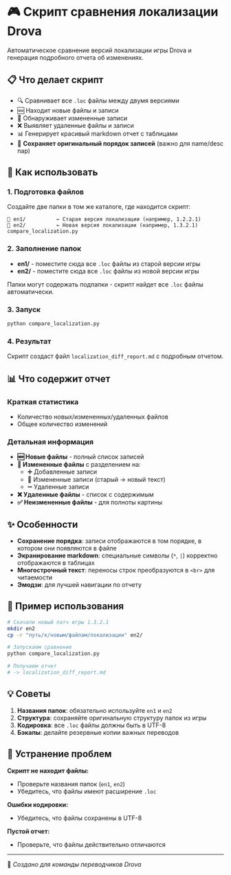 # 🎮 Скрипт сравнения локализации Drova

Автоматическое сравнение версий локализации игры Drova и генерация подробного отчета об изменениях.

## 📋 Что делает скрипт

- 🔍 Сравнивает все `.loc` файлы между двумя версиями
- 🆕 Находит новые файлы и записи
- 🔄 Обнаруживает измененные записи
- ❌ Выявляет удаленные файлы и записи
- 📊 Генерирует красивый markdown отчет с таблицами
- 🎯 **Сохраняет оригинальный порядок записей** (важно для name/desc пар)

## 🚀 Как использовать

### 1. Подготовка файлов

Создайте две папки в том же каталоге, где находится скрипт:

```
📁 en1/          ← Старая версия локализации (например, 1.2.2.1)
📁 en2/          ← Новая версия локализации (например, 1.3.2.1)
compare_localization.py
```

### 2. Заполнение папок

- **en1/** - поместите сюда все `.loc` файлы из старой версии игры
- **en2/** - поместите сюда все `.loc` файлы из новой версии игры

Папки могут содержать подпапки - скрипт найдет все `.loc` файлы автоматически.

### 3. Запуск

```bash
python compare_localization.py
```

### 4. Результат

Скрипт создаст файл `localization_diff_report.md` с подробным отчетом.

## 📊 Что содержит отчет

### Краткая статистика
- Количество новых/измененных/удаленных файлов
- Общее количество изменений

### Детальная информация
- **🆕 Новые файлы** - полный список записей
- **📝 Измененные файлы** с разделением на:
  - ➕ Добавленные записи
  - 🔄 Измененные записи (старый → новый текст)  
  - ➖ Удаленные записи
- **❌ Удаленные файлы** - список с содержимым
- **✅ Неизмененные файлы** - для полноты картины

## ✨ Особенности

- **Сохранение порядка**: записи отображаются в том порядке, в котором они появляются в файле
- **Экранирование markdown**: специальные символы (`*`, `|`) корректно отображаются в таблицах
- **Многострочный текст**: переносы строк преобразуются в `<br>` для читаемости
- **Эмодзи**: для лучшей навигации по отчету

## 🎯 Пример использования

```bash
# Скачали новый патч игры 1.3.2.1
mkdir en2
cp -r "путь/к/новым/файлам/локализации" en2/

# Запускаем сравнение
python compare_localization.py

# Получаем отчет
# -> localization_diff_report.md
```

## 💡 Советы

1. **Названия папок**: обязательно используйте `en1` и `en2`
2. **Структура**: сохраняйте оригинальную структуру папок из игры
3. **Кодировка**: все `.loc` файлы должны быть в UTF-8
4. **Бэкапы**: делайте резервные копии важных переводов

## 🐛 Устранение проблем

**Скрипт не находит файлы:**
- Проверьте названия папок (`en1`, `en2`)
- Убедитесь, что файлы имеют расширение `.loc`

**Ошибки кодировки:**
- Убедитесь, что файлы сохранены в UTF-8

**Пустой отчет:**
- Проверьте, что файлы действительно отличаются

---

📝 *Создано для команды переводчиков Drova* 